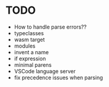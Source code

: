 # TODO

- How to handle parse errors??
- typeclasses
- wasm target
- modules
- invent a name
- if expression
- minimal parens
- VSCode language server
- fix precedence issues when parsing